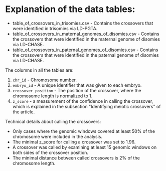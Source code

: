 # Explanation of the data tables:

  * table_of_crossovers_in_trisomies.csv - Contains the crossovers that were identified in trisomies via LD-PGTA.
  * table_of_crossovers_in_maternal_genomes_of_disomies.csv - Contains the crossovers that were identified in the maternal genome of disomies via LD-CHASE.
  * table_of_crossovers_in_paternal_genomes_of_disomies.csv - Contains the crossovers that were identified in the paternal genome of disomies via LD-CHASE.

The columns in all the tables are:
  1. `chr_id` - Chromosome number.
  2. `embryo_id` - A unique identifier that was given to each embryo.
  3. `crossover_position` - The position of the crossover, where the chromosome length is normalized to 1.
  4. `z_score` - a measurement of the confidence in calling the crossover, which is explained in the subsection "Identifying meiotic crossovers" of the article.

Technical details about calling the crossovers:

* Only cases where the genomic windows covered at least 50% of the chromosome were included in the analysis.
* The minimal z_score for calling a crossover was set to 1.96.
* A crossover was called by examining at least 15 genomic windows on both sides of the crossover position.
* The minimal distance between called crossovers is 2% of the chromosome length.
